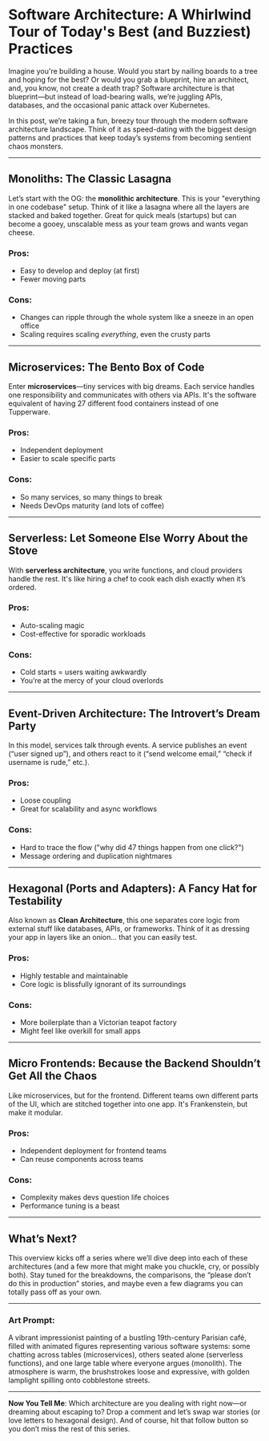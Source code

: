# Software Architecture: A Whirlwind Tour of Today's Best (and Buzziest) Practices

Imagine you're building a house. Would you start by nailing boards to a tree and hoping for the best? Or would you grab a blueprint, hire an architect, and, you know, not create a death trap? Software architecture is that blueprint—but instead of load-bearing walls, we’re juggling APIs, databases, and the occasional panic attack over Kubernetes.

In this post, we’re taking a fun, breezy tour through the modern software architecture landscape. Think of it as speed-dating with the biggest design patterns and practices that keep today’s systems from becoming sentient chaos monsters.

---

## Monoliths: The Classic Lasagna

Let’s start with the OG: the **monolithic architecture**. This is your "everything in one codebase" setup. Think of it like a lasagna where all the layers are stacked and baked together. Great for quick meals (startups) but can become a gooey, unscalable mess as your team grows and wants vegan cheese.

### Pros:
- Easy to develop and deploy (at first)
- Fewer moving parts

### Cons:
- Changes can ripple through the whole system like a sneeze in an open office
- Scaling requires scaling *everything*, even the crusty parts

---

## Microservices: The Bento Box of Code

Enter **microservices**—tiny services with big dreams. Each service handles one responsibility and communicates with others via APIs. It's the software equivalent of having 27 different food containers instead of one Tupperware.

### Pros:
- Independent deployment
- Easier to scale specific parts

### Cons:
- So many services, so many things to break
- Needs DevOps maturity (and lots of coffee)

---

## Serverless: Let Someone Else Worry About the Stove

With **serverless architecture**, you write functions, and cloud providers handle the rest. It's like hiring a chef to cook each dish exactly when it’s ordered.

### Pros:
- Auto-scaling magic
- Cost-effective for sporadic workloads

### Cons:
- Cold starts = users waiting awkwardly
- You’re at the mercy of your cloud overlords

---

## Event-Driven Architecture: The Introvert’s Dream Party

In this model, services talk through events. A service publishes an event (“user signed up”), and others react to it (“send welcome email,” “check if username is rude,” etc.).

### Pros:
- Loose coupling
- Great for scalability and async workflows

### Cons:
- Hard to trace the flow ("why did 47 things happen from one click?")
- Message ordering and duplication nightmares

---

## Hexagonal (Ports and Adapters): A Fancy Hat for Testability

Also known as **Clean Architecture**, this one separates core logic from external stuff like databases, APIs, or frameworks. Think of it as dressing your app in layers like an onion... that you can easily test.

### Pros:
- Highly testable and maintainable
- Core logic is blissfully ignorant of its surroundings

### Cons:
- More boilerplate than a Victorian teapot factory
- Might feel like overkill for small apps

---

## Micro Frontends: Because the Backend Shouldn’t Get All the Chaos

Like microservices, but for the frontend. Different teams own different parts of the UI, which are stitched together into one app. It's Frankenstein, but make it modular.

### Pros:
- Independent deployment for frontend teams
- Can reuse components across teams

### Cons:
- Complexity makes devs question life choices
- Performance tuning is a beast

---

## What’s Next?

This overview kicks off a series where we’ll dive deep into each of these architectures (and a few more that might make you chuckle, cry, or possibly both). Stay tuned for the breakdowns, the comparisons, the “please don’t do this in production” stories, and maybe even a few diagrams you can totally pass off as your own.

---

### Art Prompt:
A vibrant impressionist painting of a bustling 19th-century Parisian café, filled with animated figures representing various software systems: some chatting across tables (microservices), others seated alone (serverless functions), and one large table where everyone argues (monolith). The atmosphere is warm, the brushstrokes loose and expressive, with golden lamplight spilling onto cobblestone streets.

---

**Now You Tell Me**: Which architecture are you dealing with right now—or dreaming about escaping to? Drop a comment and let’s swap war stories (or love letters to hexagonal design). And of course, hit that follow button so you don’t miss the rest of this series.